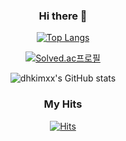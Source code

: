 <!--
**dhkimxx/dhkimxx** is a ✨ _special_ ✨ repository because its `README.md` (this file) appears on your GitHub profile.

Here are some ideas to get you started:

- 🔭 I’m currently working on ...
- 🌱 I’m currently learning ...
- 👯 I’m looking to collaborate on ...
- 🤔 I’m looking for help with ...
- 💬 Ask me about ...
- 📫 How to reach me: ...
- 😄 Pronouns: ...
- ⚡ Fun fact: ...
-->
<h3 align="center"> Hi there 👋 </h3>


<div align=center>
  
  [![Top Langs](https://github-readme-stats.vercel.app/api/top-langs/?username=dhkimxx)](https://github.com/깃허브아이디/github-readme-stats)
  
  [![Solved.ac프로필](http://mazassumnida.wtf/api/v2/generate_badge?boj=dhkimxx)](https://solved.ac/dhkimxx)
  
  ![dhkimxx's GitHub stats](https://github-readme-stats.vercel.app/api?username=dhkimxx&show_icons=true&theme=transparent)
  
</div>

<h3 align="center">My Hits</h3>

<div align=center>
  
  [![Hits](https://hits.seeyoufarm.com/api/count/incr/badge.svg?url=https%3A%2F%2Fgithub.com%2Fdhkimxx&count_bg=%2303F8F1&title_bg=%23555555&icon=&icon_color=%23E7E7E7&title=hits&edge_flat=false)](https://hits.seeyoufarm.com)
  
</div>

